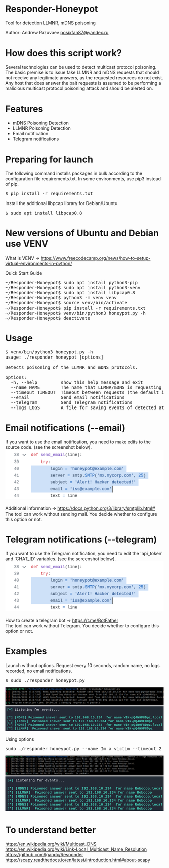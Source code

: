# Responder-Honeypot
Tool for detection LLMNR, mDNS poisoning

Author: Andrew Razuvaev <posixfan87@yandex.ru>

# How does this script work?
Several technologies can be used to detect multicast protocol poisoning. The basic premise is to issue fake LLMNR and mDNS requests that should not receive any legitimate answers, as the requested resources do not exist. Any host that does answer the bait requests is assumed to be performing a malicious multicast protocol poisoning attack and should be alerted on. 

# Features
- mDNS Poisoning Detection
- LLMNR Poisoning Detection
- Email notification
- Telegram notifications

# Preparing for launch
The following command installs packages in bulk according to the configuration file requirements.txt. In some environments, use pip3 instead of pip.
<pre>
$ pip install -r requirements.txt
</pre>
Install the additional libpcap library for Debian/Ubuntu.
<pre>
$ sudo apt install libpcap0.8
</pre>

# New versions of Ubuntu and Debian use VENV
What is VENV => https://www.freecodecamp.org/news/how-to-setup-virtual-environments-in-python/

Quick Start Guide
<pre>
~/Responder-Honeypot$ sudo apt install python3-pip
~/Responder-Honeypot$ sudo apt install python3-venv
~/Responder-Honeypot$ sudo apt install libpcap0.8
~/Responder-Honeypot$ python3 -m venv venv 
~/Responder-Honeypot$ source venv/bin/activate
~/Responder-Honeypot$ pip install -r requirements.txt
~/Responder-Honeypot$ venv/bin/python3 honeypot.py -h
~/Responder-Honeypot$ deactivate
</pre>

# Usage
<pre>
$ venv/bin/python3 honeypot.py -h
usage: ./responder_honeypot [options]

Detects poisoning of the LLMNR and mDNS protocols.

options:
  -h, --help         show this help message and exit
  --name NAME        The name that LLMNR/mDNS is requesting (short name, not FQDN). By default, randomly generated name.
  --timeout TIMEOUT  Timeout between requests (the default is 10 seconds)
  --email            Send email notifications
  --telegram         Send Telegram notifications
  --logs LOGS        A file for saving events of detected attacks
</pre>

# Email notifications (--email)
If you want to use the email notification, you need to make edits to the source code. (see the screenshot below). \
![alt text](https://github.com/posixfan/Responder-Honeypot/blob/main/img/email_notification.png) \
\
Additional information => https://docs.python.org/3/library/smtplib.html# \
The tool can work without sending mail. You decide whether to configure this option or not.

# Telegram notifications (--telegram)
If you want to use the Telegram notification, you need to edit the 'api_token' and 'CHAT_ID' variables. (see the screenshot below). \
![alt text](https://github.com/posixfan/Responder-Honeypot/blob/main/img/email_notification.png) \
\
How to create a telegram bot => https://t.me/BotFather \
The tool can work without Telegram. You decide whether to configure this option or not.

# Examples
Launch without options. Request every 10 seconds, random name, no logs recorded, no email notifications.
<pre>$ sudo ./responder_honeypot.py</pre>
![alt text](https://github.com/posixfan/Responder-Honeypot/blob/main/img/no_options.png)
![alt text](https://github.com/posixfan/Responder-Honeypot/blob/main/img/no_options_res.png)

Using options
<pre>sudo ./responder_honeypot.py --name Im_a_victim --timeout 2 --logs honeypot.txt</pre>
![alt text](https://github.com/posixfan/Responder-Honeypot/blob/main/img/with_options.png)
![alt text](https://github.com/posixfan/Responder-Honeypot/blob/main/img/with_options_res.png)

# To understand better
https://en.wikipedia.org/wiki/Multicast_DNS \
https://en.wikipedia.org/wiki/Link-Local_Multicast_Name_Resolution \
https://github.com/lgandx/Responder \
https://scapy.readthedocs.io/en/latest/introduction.html#about-scapy

